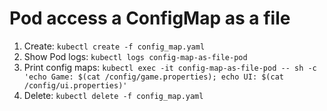 # Pod access a ConfigMap as a file

1. Create: `kubectl create -f config_map.yaml`
1. Show Pod logs: `kubectl logs config-map-as-file-pod`
1. Print config maps:
`kubectl exec -it config-map-as-file-pod -- sh -c 'echo Game: $(cat /config/game.properties); echo UI: $(cat /config/ui.properties)'`
1. Delete: `kubectl delete -f config_map.yaml`
